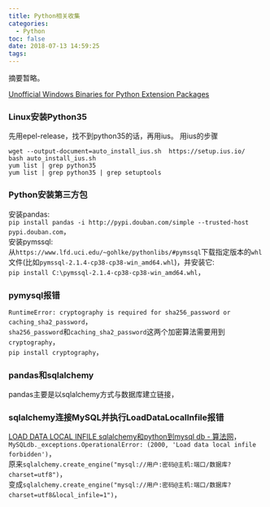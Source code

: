 ```yaml
---
title: Python相关收集
categories:
  - Python
toc: false
date: 2018-07-13 14:59:25
tags:
---
```

摘要暂略。
<!-- more -->

[Unofficial Windows Binaries for Python Extension Packages](https://www.lfd.uci.edu/~gohlke/pythonlibs/)  

### Linux安装Python35
先用epel-release，找不到python35的话，再用ius。
用ius的步骤
```
wget --output-document=auto_install_ius.sh  https://setup.ius.io/
bash auto_install_ius.sh
yum list | grep python35
yum list | grep python35 | grep setuptools
```

### Python安装第三方包
安装pandas:  
`pip install pandas -i http://pypi.douban.com/simple --trusted-host pypi.douban.com`，  
安装pymssql:  
从`https://www.lfd.uci.edu/~gohlke/pythonlibs/#pymssql`下载指定版本的`whl`文件(比如`pymssql‑2.1.4‑cp38‑cp38‑win_amd64.whl`)，并安装它:  
`pip install C:\pymssql‑2.1.4‑cp38‑cp38‑win_amd64.whl`，  

### pymysql报错
`RuntimeError: cryptography is required for sha256_password or caching_sha2_password`，  
`sha256_password`和`caching_sha2_password`这两个加密算法需要用到`cryptography`，  
`pip install cryptography`，  

### pandas和sqlalchemy
pandas主要是以sqlalchemy方式与数据库建立链接，  

### sqlalchemy连接MySQL并执行LoadDataLocalInfile报错
[LOAD DATA LOCAL INFILE sqlalchemy和python到mysql db - 算法网](http://ddrv.cn/a/355066)，  
`MySQLdb._exceptions.OperationalError: (2000, 'Load data local infile forbidden')`，  
原来`sqlalchemy.create_engine("mysql://用户:密码@主机:端口/数据库?charset=utf8")`，  
变成`sqlalchemy.create_engine("mysql://用户:密码@主机:端口/数据库?charset=utf8&local_infile=1")`，  
